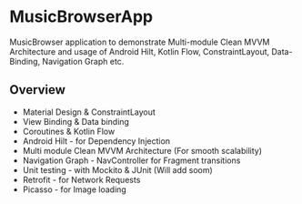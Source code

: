# MusicBrowserApp

MusicBrowser application to demonstrate Multi-module Clean MVVM Architecture and usage of Android Hilt,
Kotlin Flow, ConstraintLayout, Data-Binding, Navigation Graph etc.

## Overview

* Material Design & ConstraintLayout
* View Binding & Data binding
* Coroutines & Kotlin Flow
* Android Hilt - for Dependency Injection
* Multi module Clean MVVM Architecture (For smooth scalability)
* Navigation Graph - NavController for Fragment transitions
* Unit testing - with Mockito & JUnit (Will add soom)
* Retrofit - for Network Requests
* Picasso - for Image loading
